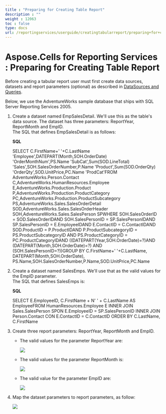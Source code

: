 ```yaml
---
title : "Preparing for Creating Table Report" 
description : "" 
weight : 12063 
toc : false
type: docs
url: /reportingservices/userguide/creatingtabularreport/preparing+for+creating+table+report/
---
```


# Aspose.Cells for Reporting Services : Preparing for Creating Table Report


Before creating a tabular report user must first create data sources, datasets and report parameters (optional) as described in [DataSources and Queries](/pages/createpage.action?spaceKey=cellsreportingservices&title=DataSources+and+Queries&linkCreation=true&fromPageId=6094952).

Below, we use the AdventureWorks sample database that ships with SQL Server Reporting Services 2005.

1.  Create a dataset named EmpSalesDetail. We'll use this as the table's data source. The dataset has three parameters: ReportYear, ReportMonth and EmpID.  
    The SQL that defines EmpSalesDetail is as follows:  
      
    
    **SQL**
    
    SELECT C.FirstName+' '+C.LastName 'Employee',DATEPART(Month,SOH.OrderDate) 'OrderMonthNum',PS.Name 'SubCat',Sum(SOD.LineTotal) 'Sales',SOH.SalesOrderNumber,P.Name 'Product',Sum(SOD.OrderQty) 'OrderQty',SOD.UnitPrice,PC.Name 'ProdCat'FROM AdventureWorks.Person.Contact C,AdventureWorks.HumanResources.Employee E,AdventureWorks.Production.Product P,AdventureWorks.Production.ProductCategory PC,AdventureWorks.Production.ProductSubcategory PS,AdventureWorks.Sales.SalesOrderDetail SOD,AdventureWorks.Sales.SalesOrderHeader SOH,AdventureWorks.Sales.SalesPerson SPWHERE SOH.SalesOrderID = SOD.SalesOrderIDAND SOH.SalesPersonID = SP.SalesPersonIDAND SP.SalesPersonID = E.EmployeeIDAND E.ContactID = C.ContactIDAND SOD.ProductID = P.ProductIDAND P.ProductSubcategoryID = PS.ProductSubcategoryID AND PS.ProductCategoryID = PC.ProductCategoryIDAND ((DATEPART(Year,SOH.OrderDate)=?)AND (DATEPART(Month,SOH.OrderDate)=?) AND (SOH.SalesPersonID=?))GROUP BY C.FirstName+' '+C.LastName, DATEPART(Month,SOH.OrderDate), PS.Name,SOH.SalesOrderNumber,P.Name,SOD.UnitPrice,PC.Name 
    
2.  Create a dataset named SalesEmps. We'll use that as the valid values for the EmpID parameter.  
    The SQL that defines SalesEmps is:  
      
    
    **SQL**
    
    SELECT  E.EmployeeID,  C.FirstName + N' ' + C.LastName AS EmployeeFROM  HumanResources.Employee E INNER JOIN  Sales.SalesPerson SPON E.EmployeeID = SP.SalesPersonID INNER JOIN   Person.Contact CON E.ContactID = C.ContactID  ORDER BY    C.LastName, C.FirstName 
    
3.  Create three report parameters: ReportYear, ReportMonth and EmpID.
    *   The valid values for the parameter ReportYear are:  
          
        ![](https://docs2.aspose.com/cells/reportingservices/attachments/6094952/6193291.png)  
          
        
    *   The valid values for the parameter ReportMonth is:  
          
        ![](https://docs2.aspose.com/cells/reportingservices/attachments/6094952/6193296.png)  
          
        
    *   The valid value for the parameter EmpID are:  
          
        ![](https://docs2.aspose.com/cells/reportingservices/attachments/6094952/6193297.png)  
          
        
4.  Map the dataset parameters to report parameters, as follow:  
      
    ![](https://docs2.aspose.com/cells/reportingservices/attachments/6094952/6193294.png)

